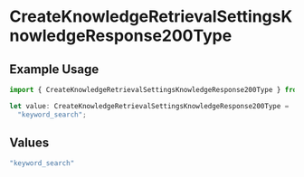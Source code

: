 # CreateKnowledgeRetrievalSettingsKnowledgeResponse200Type

## Example Usage

```typescript
import { CreateKnowledgeRetrievalSettingsKnowledgeResponse200Type } from "@orq-ai/node/models/operations";

let value: CreateKnowledgeRetrievalSettingsKnowledgeResponse200Type =
  "keyword_search";
```

## Values

```typescript
"keyword_search"
```